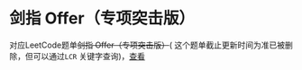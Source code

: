 # 剑指 Offer（专项突击版）

对应LeetCode题单~~剑指 Offer（专项突击版）~~(
这个题单截止更新时间为准已被删除，但可以通过`LCR`
关键字查询)，[查看](https://leetcode.cn/problemset/all/?page=1&search=LCR&sorting=W3sic29ydE9yZGVyIjoiQVNDRU5ESU5HIiwib3JkZXJCeSI6IkZST05URU5EX0lEIn1d)